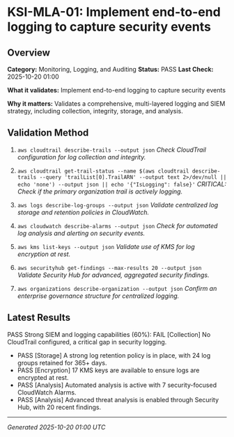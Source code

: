 # KSI-MLA-01: Implement end-to-end logging to capture security events

## Overview

**Category:** Monitoring, Logging, and Auditing
**Status:** PASS
**Last Check:** 2025-10-20 01:00

**What it validates:** Implement end-to-end logging to capture security events

**Why it matters:** Validates a comprehensive, multi-layered logging and SIEM strategy, including collection, integrity, storage, and analysis.

## Validation Method

1. `aws cloudtrail describe-trails --output json`
   *Check CloudTrail configuration for log collection and integrity.*

2. `aws cloudtrail get-trail-status --name $(aws cloudtrail describe-trails --query 'trailList[0].TrailARN' --output text 2>/dev/null || echo 'none') --output json || echo '{"IsLogging": false}'`
   *CRITICAL: Check if the primary organization trail is actively logging.*

3. `aws logs describe-log-groups --output json`
   *Validate centralized log storage and retention policies in CloudWatch.*

4. `aws cloudwatch describe-alarms --output json`
   *Check for automated log analysis and alerting on security events.*

5. `aws kms list-keys --output json`
   *Validate use of KMS for log encryption at rest.*

6. `aws securityhub get-findings --max-results 20 --output json`
   *Validate Security Hub for advanced, aggregated security findings.*

7. `aws organizations describe-organization --output json`
   *Confirm an enterprise governance structure for centralized logging.*

## Latest Results

PASS Strong SIEM and logging capabilities (60%): FAIL [Collection] No CloudTrail configured, a critical gap in security logging.
- PASS [Storage] A strong log retention policy is in place, with 24 log groups retained for 365+ days.
- PASS [Encryption] 17 KMS keys are available to ensure logs are encrypted at rest.
- PASS [Analysis] Automated analysis is active with 7 security-focused CloudWatch Alarms.
- PASS [Analysis] Advanced threat analysis is enabled through Security Hub, with 20 recent findings.

---
*Generated 2025-10-20 01:00 UTC*